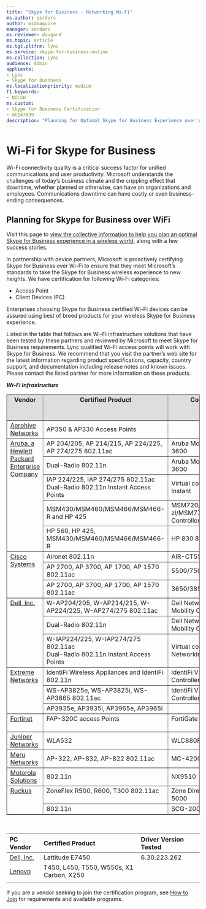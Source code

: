 ```yaml
---
title: "Skype for Business - Networking Wi-Fi"
ms.author: serdars
author: msdmaguire
manager: serdars
ms.reviewer: dougand
ms.topic: article
ms.tgt.pltfrm: lync
ms.service: skype-for-business-online
ms.collection: Lync
audience: Admin
appliesto:
- Lync
- Skype for Business 
ms.localizationpriority: medium
f1.keywords:
- NOCSH
ms.custom:
- Skype for Business Certification
- mt147899
description: "Planning for Optimal Skype for Business Experience over Wi-Fi provides the collective information to help you plan an optimal Skype for Business experience in a wireless world."
---
```


# Wi-Fi for Skype for Business
Wi-Fi connectivity quality is a critical success factor for unified communications and user productivity. Microsoft understands the challenges of today’s business climate and the crippling effect that downtime, whether planned or otherwise, can have on organizations and employees. Communications downtime can have costly or even business-ending consequences.

## Planning for Skype for Business over WiFi
Visit this page to [view the collective information to help you plan an optimal Skype for Business experience in a wireless world](plan-wifi.md), along with a few success stories.

In partnership with device partners, Microsoft is proactively certifying Skype for Business over Wi-Fi to ensure that they meet Microsoft’s standards to take the Skype for Business wireless experience to new heights. We have certification for following Wi-Fi categories:
- Access Point
- Client Devices (PC)

Enterprises choosing Skype for Business certified Wi-Fi devices can be assured using best of breed products for your wireless Skype for Business experience.

Listed in the table that follows are Wi-Fi infrastructure solutions that have been tested by these partners and reviewed by Microsoft to meet Skype for Business requirements. Lync qualified Wi-Fi access points will work with Skype for Business. We recommend that you visit the partner’s web site for the latest information regarding product specifications, capacity, country support, and documentation including release notes and known issues. Please contact the listed partner for more information on these products.

 ***Wi-Fi Infrastructure***
<table border="1" cellpadding="5" cellspacing="" class="grid">
	<colgroup>
		<col width="83" />
		<col width="236" />
		<col width="306" />
		<col width="103" />
	</colgroup>
	<thead>
		<tr bgcolor="#DEDEDE">
			<td align="center" valign="top"><strong>Vendor</strong></td>
			<td align="center" valign="top"><strong>Certified Product</strong></td>
			<td align="center" valign="top"><strong>Controller Used</strong></td>
			<td align="center" valign="top"><strong>Firmware Version Tested</strong></td>
		</tr>
	</thead>
	<tbody>
		<tr>
			<td><a href="http://www.aerohive.com/products/access-points">Aerohive Networks</a></td>
			<td>AP350 &amp; AP330 Access Points</td>
			<td> </td>
			<td>HiveOS 6.4r1</td>
		</tr>
		<tr align="left" valign="top">
			<td rowspan="5"><a href="https://www.arubanetworks.com/">Aruba, a Hewlett Packard Enterprise Company</a></td>
			<td>AP 204/205, AP 214/215, AP 224/225, AP 274/275 802.11ac</td>
			<td>Aruba Mobility Controller 3600</td>
			<td>AOS 6.4.2.0</td>
		</tr>
		<tr>
			<td>Dual-Radio 802.11n</td>
			<td>Aruba Mobility Controller 3600</td>
			<td>AOS 6.1.3.2</td>
		</tr>
		<tr>
			<td>IAP 224/225, IAP 274/275 802.11ac<br />Dual-Radio 802.11n Instant Access Points</td>
			<td>Virtual controller for Aruba Instant</td>
			<td>4.0.0.7</td>
		</tr>
		<tr>
			<td>MSM430/MSM460/MSM466/MSM466-R and HP 425</td>
			<td>MSM720/MSM760/MSM765 zl/MSM775 zl Wireless LAN Controllers</td>
			<td>6.0.1.1</td>
		</tr>
		<tr>
			<td>HP 560, HP 425, MSM430/MSM460/MSM466/MSM466-R</td>
			<td>HP 830 8G</td>
			<td>3507P26</td>
		</tr>
		<tr align="left" valign="top">
			<td rowspan="3"><a href="https://support.ruckuswireless.com/">Cisco Systems</a></td>
			<td>Aironet 802.11n</td>
			<td>AIR-CT5508-K9</td>
			<td>SW 7.6</td>
		</tr>
		<tr>
			<td>AP 2700, AP 3700, AP 1700, AP 1570 802.11ac</td>
			<td>5500/7500/8500/WiSM2</td>
			<td>AireOS 8.0.100.0</td>
		</tr>
		<tr>
			<td>AP 2700, AP 3700, AP 1700, AP 1570 802.11ac</td>
			<td>3650/3850/5760</td>
			<td>IOS-XE 03.07.00E</td>
		</tr>
		<tr align="left" valign="top">
			<td rowspan="3"><a href="https://www.dell.com/us/business/p/powerconnect-w-series?~ck=anav">Dell, Inc.</a></td>
			<td>W-AP204/205, W-AP214/215, W-AP224/225, W-AP274/275 802.11ac</td>
			<td>Dell Networking W-Series Mobility Controller W-3600</td>
			<td>AOS 6.4.2.0 and higher</td>
		</tr>
		<tr>
			<td>Dual-Radio 802.11n</td>
			<td>Dell Networking W-Series Mobility Controller W-3601</td>
			<td>AOS 6.1.3.2 and higher</td>
		</tr>
		<tr>
			<td>W-IAP224/225, W-IAP274/275 802.11ac<br />Dual-Radio 802.11n Instant Access Points</td>
			<td>Virtual controller for Dell Networking W-Series Instant</td>
			<td>4.0.0.7 and higher</td>
		</tr>
		<tr align="left" valign="top">
			<td rowspan="3"><a href="https://www.extremenetworks.com/">Extreme Networks</a></td>
			<td>IdentiFi Wireless Appliances and IdentiFi 802.11n</td>
			<td>IdentiFi V2110 Virtual Controller on Vmware</td>
			<td>9.01.01.0228</td>
		</tr>
		<tr>
			<td>WS-AP3825e, WS-AP3825i, WS-AP3865 802.11ac</td>
			<td>IdentiFi V2110 Virtual Controller on Vmware</td>
			<td>09.12.01.0067</td>
		</tr>
		<tr>
			<td>AP3935e, AP3935i, AP3965e, AP3965i</td>
			<td> </td>
			<td> </td>
		</tr>
		<tr align="left" valign="top">
			<td><a href="https://www.fortinet.com/products.html">Fortinet</a></td>
			<td>FAP-320C access Points</td>
			<td>FortiGate 600D </td>
			<td>FortiOS v5.6.2 build 1486 (GA</td>
		</tr>
		<tr>
			<td><a href="https://www.juniper.net/us/en/partners/technology-alliances/unified-communications/">Juniper Networks</a></td>
			<td>WLA532</td>
			<td>WLC880R</td>
			<td>MSS 8.0</td>
		</tr>
		<tr>
			<td><a href="http://www.merunetworks.com/products/technology/microsoft-lync/index.html">Meru Networks</a></td>
			<td>AP-322, AP-832, AP-822 802.11ac</td>
			<td>MC-4200</td>
			<td>6.1.2</td>
		</tr>
		<tr>
			<td><a href="https://atgsupportcentral.motorolasolutions.com/content/emb/docs/manuals/Lync_AP_Test_Results.pdf">Motorola Solutions</a></td>
			<td>802.11n</td>
			<td>NX9510</td>
			<td>WiNG 5.5.0.0</td>
		</tr>
		<tr align="left" valign="top">
			<td rowspan="2"><a href="https://www.commscope.com/ruckus">Ruckus</a></td>
			<td>ZoneFlex R500, R600, T300 802.11ac</td>
			<td>Zone Director 1200, 3000, 5000</td>
			<td>9.9.0/0 build 118</td>
		</tr>
		<tr>
			<td>802.11n</td>
			<td>SCG-200</td>
			<td>SCG 2.5</td>
		</tr>
	</tbody>
</table>
<br>

|PC Vendor  |Certified Product  |Driver Version Tested  |
|:----|:----|:----|
|[Dell, Inc.](https://www.dell.com/us/business/p/latitude-e7450-ultrabook/pd)| Lattitude E7450|6.30.223.262|
|[Lenovo](http://shop.lenovo.com/us/en/laptops/)|T450, L450, T550, W550s, X1 Carbon, X250|         |
|  | |  |
 

 

If you are a vendor seeking to join the certification program, see [How to Join](how-to-join.md) for requirements and available programs.


